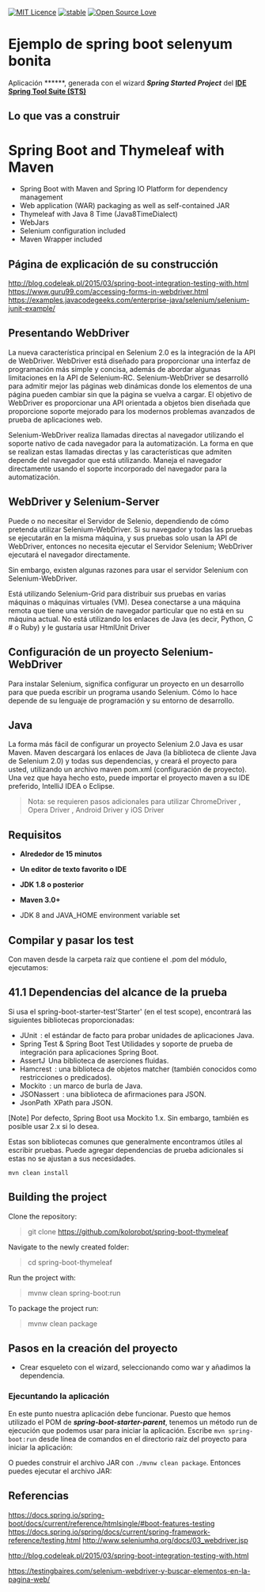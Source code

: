 [![MIT Licence](https://badges.frapsoft.com/os/mit/mit.svg?v=103)](https://opensource.org/licenses/mit-license.php)
[![stable](http://badges.github.io/stability-badges/dist/stable.svg)](http://github.com/badges/stability-badges)
[![Open Source Love](https://badges.frapsoft.com/os/v1/open-source.png?v=103)](https://github.com/ellerbrock/open-source-badge/)

# Ejemplo de spring boot selenyum bonita #



Aplicación ******, generada con el wizard ***Spring Started Project*** del [**IDE Spring Tool Suite (STS)**](https://spring.io/tools "IDE Spring Tool Suite")


## Lo que vas a construir ##

Spring Boot and Thymeleaf with Maven
====================================

- Spring Boot with Maven and Spring IO Platform for dependency management
- Web application (WAR) packaging as well as self-contained JAR
- Thymeleaf with Java 8 Time (Java8TimeDialect)
- WebJars
- Selenium configuration included
- Maven Wrapper included

## Página de explicación de su construcción ##

http://blog.codeleak.pl/2015/03/spring-boot-integration-testing-with.html
https://www.guru99.com/accessing-forms-in-webdriver.html
https://examples.javacodegeeks.com/enterprise-java/selenium/selenium-junit-example/


## Presentando WebDriver ##

La nueva característica principal en Selenium 2.0 es la integración de la API de WebDriver. WebDriver está diseñado para proporcionar una interfaz de programación más simple y concisa, además de abordar algunas limitaciones en la API de Selenium-RC. Selenium-WebDriver se desarrolló para admitir mejor las páginas web dinámicas donde los elementos de una página pueden cambiar sin que la página se vuelva a cargar. El objetivo de WebDriver es proporcionar una API orientada a objetos bien diseñada que proporcione soporte mejorado para los modernos problemas avanzados de prueba de aplicaciones web.

Selenium-WebDriver realiza llamadas directas al navegador utilizando el soporte nativo de cada navegador para la automatización. La forma en que se realizan estas llamadas directas y las características que admiten depende del navegador que está utilizando. Maneja el navegador directamente usando el soporte incorporado del navegador para la automatización.


## WebDriver y Selenium-Server ##

Puede o no necesitar el Servidor de Selenio, dependiendo de cómo pretenda utilizar Selenium-WebDriver. Si su navegador y todas las pruebas se ejecutarán en la misma máquina, y sus pruebas solo usan la API de WebDriver, entonces no necesita ejecutar el Servidor Selenium; WebDriver ejecutará el navegador directamente.

Sin embargo, existen algunas razones para usar el servidor Selenium con Selenium-WebDriver.

Está utilizando Selenium-Grid para distribuir sus pruebas en varias máquinas o máquinas virtuales (VM).
Desea conectarse a una máquina remota que tiene una versión de navegador particular que no está en su máquina actual.
No está utilizando los enlaces de Java (es decir, Python, C # o Ruby) y le gustaría usar HtmlUnit Driver



## Configuración de un proyecto Selenium-WebDriver ##

Para instalar Selenium, significa configurar un proyecto en un desarrollo para que pueda escribir un programa usando Selenium. Cómo lo hace depende de su lenguaje de programación y su entorno de desarrollo.

## Java ##

La forma más fácil de configurar un proyecto Selenium 2.0 Java es usar Maven. Maven descargará los enlaces de Java (la biblioteca de cliente Java de Selenium 2.0) y todas sus dependencias, y creará el proyecto para usted, utilizando un archivo maven pom.xml (configuración de proyecto). Una vez que haya hecho esto, puede importar el proyecto maven a su IDE preferido, IntelliJ IDEA o Eclipse.




> Nota: se requieren pasos adicionales para utilizar ChromeDriver , Opera Driver , Android Driver y iOS Driver


## Requisitos ##

- **Alrededor de 15 minutos**
- **Un editor de texto favorito o IDE**
- **JDK 1.8 o posterior**
- **Maven 3.0+**

- JDK 8 and JAVA_HOME environment variable set 

## Compilar y pasar los test ##

Con maven desde la carpeta raíz que contiene el .pom del módulo, ejecutamos:



## 41.1 Dependencias del alcance de la prueba ##

Si usa el spring-boot-starter-test'Starter' (en el test scope), encontrará las siguientes bibliotecas proporcionadas:

- JUnit  : el estándar de facto para probar unidades de aplicaciones Java.
- Spring Test & Spring Boot Test Utilidades y soporte de prueba de integración para aplicaciones Spring Boot.
- AssertJ  Una biblioteca de aserciones fluidas.
- Hamcrest  : una biblioteca de objetos matcher (también conocidos como restricciones o predicados).
- Mockito  : un marco de burla de Java.
- JSONassert  : una biblioteca de afirmaciones para JSON.
- JsonPath  XPath para JSON.

[Note]
Por defecto, Spring Boot usa Mockito 1.x. Sin embargo, también es posible usar 2.x si lo desea.

Estas son bibliotecas comunes que generalmente encontramos útiles al escribir pruebas. Puede agregar dependencias de prueba adicionales si estas no se ajustan a sus necesidades.

    mvn clean install

Building the project
--------------------

Clone the repository:

> git clone https://github.com/kolorobot/spring-boot-thymeleaf

Navigate to the newly created folder:

> cd spring-boot-thymeleaf

Run the project with:

> mvnw clean spring-boot:run

To package the project run:

> mvnw clean package


## Pasos en la creación del proyecto ##

- Crear esqueleto con el wizard, seleccionando como war y añadimos la dependencia. 

	

### Ejecuntando la aplicación ###

En este punto nuestra aplicación debe funcionar. Puesto que hemos utilizado el POM de ***spring-boot-starter-parent***, tenemos un método run de ejecución que podemos usar para iniciar la aplicación. Escribe `mvn spring-boot:run` desde línea de comandos en el directorio raíz del proyecto para iniciar la aplicación:

O puedes construir el archivo JAR con `./mvnw clean package`. Entonces puedes ejecutar el archivo JAR:


## Referencias ##

https://docs.spring.io/spring-boot/docs/current/reference/htmlsingle/#boot-features-testing
https://docs.spring.io/spring/docs/current/spring-framework-reference/testing.html
http://www.seleniumhq.org/docs/03_webdriver.jsp


http://blog.codeleak.pl/2015/03/spring-boot-integration-testing-with.html

https://testingbaires.com/selenium-webdriver-y-buscar-elementos-en-la-pagina-web/